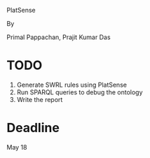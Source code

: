 PlatSense

By 

Primal Pappachan, Prajit Kumar Das

TODO
====

1. Generate SWRL rules using PlatSense
2. Run SPARQL queries to debug the ontology
3. Write the report


Deadline
========

May 18



